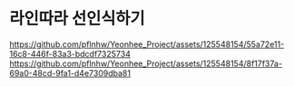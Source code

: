 

# 라인따라 선인식하기
https://github.com/pflnhw/Yeonhee_Project/assets/125548154/55a72e11-16c8-446f-83a3-bdcdf7325734
https://github.com/pflnhw/Yeonhee_Project/assets/125548154/8f17f37a-69a0-48cd-9fa1-d4e7309dba81

